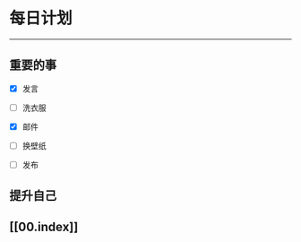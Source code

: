 
# 每日计划
---
## 重要的事

- [x]  发言
- [ ]  洗衣服
- [x]  邮件
- [ ] 换壁纸
- [ ] 发布



## 提升自己

  



## [[00.index]]










